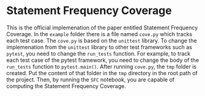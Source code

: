 # Statement Frequency Coverage

This is the official implemenation of the paper entitled Statement Frequency Coverage. In the ```example``` folder there is a file named ```cove.py``` which tracks
each test case. The ```cove.py``` is based on the ```unittest``` library. To change the implemenation from the ```unittest``` library to other test frameworks such as
```pytest```, you need to change the ```run_tests``` function. For example, to track each test case of the pytest framework, you need to change the body of the ```run_tests``` function
to ```pytest.main()```. After running ```cove.py```, the `tmp` folder is created. Put the content of that folder in the ```tmp```
directory in the root path of the project. Then, by running the ```SFC``` notebook, you are capable of computing the Statement Frequency Coverage.
